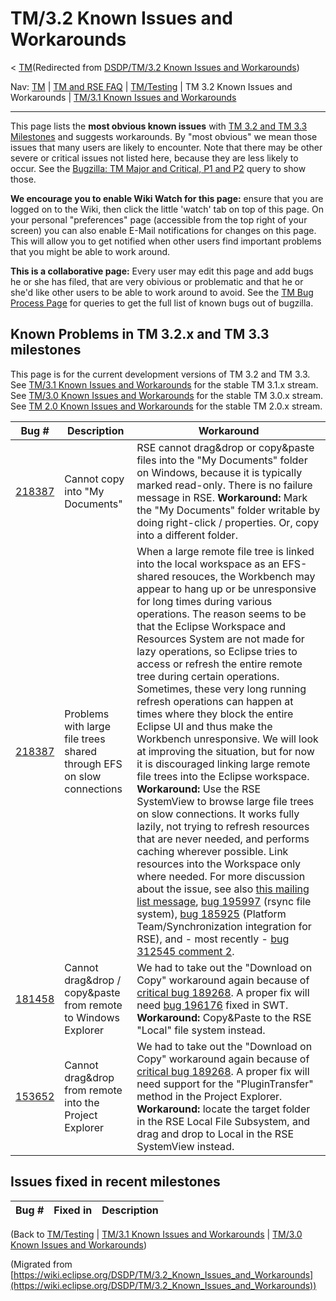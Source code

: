 

TM/3.2 Known Issues and Workarounds
===================================

< [TM](/TM "TM")(Redirected from [DSDP/TM/3.2 Known Issues and Workarounds](/index.php?title=DSDP/TM/3.2_Known_Issues_and_Workarounds&redirect=no "DSDP/TM/3.2 Known Issues and Workarounds"))

Nav: [TM](/TM "TM") | [TM and RSE FAQ](/TM_and_RSE_FAQ "TM and RSE FAQ") | [TM/Testing](/TM/Testing "TM/Testing") | TM 3.2 Known Issues and Workarounds | [TM/3.1 Known Issues and Workarounds](/TM/3.1_Known_Issues_and_Workarounds "TM/3.1 Known Issues and Workarounds")

* * *

This page lists the **most obvious known issues** with [TM 3.2 and TM 3.3 Milestones](http://download.eclipse.org/tm/downloads/) and suggests workarounds. By "most obvious" we mean those issues that many users are likely to encounter. Note that there may be other severe or critical issues not listed here, because they are less likely to occur. See the [Bugzilla: TM Major and Critical, P1 and P2](https://bugs.eclipse.org/bugs/buglist.cgi?query_format=advanced&product=Target+Management&bug_status=UNCONFIRMED&bug_status=NEW&bug_status=ASSIGNED&bug_status=REOPENED&cmdtype=doit&field0-0-0=priority&type0-0-0=regexp&value0-0-0=P%5B12%5D&field0-0-1=bug_severity&type0-0-1=regexp&value0-0-1=blocker%7Ccritical%7Cmajor) query to show those.

**We encourage you to enable Wiki Watch for this page:** ensure that you are logged on to the Wiki, then click the little 'watch' tab on top of this page. On your personal "preferences" page (accessible from the top right of your screen) you can also enable E-Mail notifications for changes on this page. This will allow you to get notified when other users find important problems that you might be able to work around.

**This is a collaborative page:** Every user may edit this page and add bugs he or she has filed, that are very obivious or problematic and that he or she'd like other users to be able to work around to avoid. See the [TM Bug Process Page](https://www.eclipse.org/tm/development/bug_process.php) for queries to get the full list of known bugs out of bugzilla.  

Known Problems in TM 3.2.x and TM 3.3 milestones
------------------------------------------------

This page is for the current development versions of TM 3.2 and TM 3.3. See [TM/3.1 Known Issues and Workarounds](/TM/3.1_Known_Issues_and_Workarounds "TM/3.1 Known Issues and Workarounds") for the stable TM 3.1.x stream. See [TM/3.0 Known Issues and Workarounds](/TM/3.0_Known_Issues_and_Workarounds "TM/3.0 Known Issues and Workarounds") for the stable TM 3.0.x stream. See [TM 2.0 Known Issues and Workarounds](/TM_2.0_Known_Issues_and_Workarounds "TM 2.0 Known Issues and Workarounds") for the stable TM 2.0.x stream.

| **Bug #** | **Description** | **Workaround** |
| --- | --- | --- |
| [218387](https://bugs.eclipse.org/bugs/show_bug.cgi?id=228743) | Cannot copy into "My Documents" | RSE cannot drag&drop or copy&paste files into the "My Documents" folder on Windows, because it is typically marked read-only. There is no failure message in RSE.    **Workaround:** Mark the "My Documents" folder writable by doing right-click / properties. Or, copy into a different folder.   |
| [218387](https://bugs.eclipse.org/bugs/show_bug.cgi?id=218387) | Problems with large file trees shared through EFS on slow connections | When a large remote file tree is linked into the local workspace as an EFS-shared resouces, the Workbench may appear to hang up or be unresponsive for long times during various operations. The reason seems to be that the Eclipse Workspace and Resources System are not made for lazy operations, so Eclipse tries to access or refresh the entire remote tree during certain operations. Sometimes, these very long running refresh operations can happen at times where they block the entire Eclipse UI and thus make the Workbench unresponsive.    We will look at improving the situation, but for now it is discouraged linking large remote file trees into the Eclipse workspace.   **Workaround:** Use the RSE SystemView to browse large file trees on slow connections. It works fully lazily, not trying to refresh resources that are never needed, and performs caching wherever possible. Link resources into the Workspace only where needed.   For more discussion about the issue, see also [this mailing list message](http://dev.eclipse.org/mhonarc/lists/dsdp-tm-dev/msg01699.html), [bug 195997](https://bugs.eclipse.org/bugs/show_bug.cgi?id=195997) (rsync file system), [bug 185925](https://bugs.eclipse.org/bugs/show_bug.cgi?id=185925) (Platform Team/Synchronization integration for RSE), and - most recently - [bug 312545 comment 2](https://bugs.eclipse.org/bugs/show_bug.cgi?id=312545#c2).   |
| [181458](https://bugs.eclipse.org/bugs/show_bug.cgi?id=181458) | Cannot drag&drop / copy&paste from remote to Windows Explorer | We had to take out the "Download on Copy" workaround again because of [critical bug 189268](https://bugs.eclipse.org/bugs/show_bug.cgi?id=189268). A proper fix will need [bug 196176](https://bugs.eclipse.org/bugs/show_bug.cgi?id=196176) fixed in SWT. **Workaround:** Copy&Paste to the RSE "Local" file system instead. |
| [153652](https://bugs.eclipse.org/bugs/show_bug.cgi?id=153652) | Cannot drag&drop from remote into the Project Explorer | We had to take out the "Download on Copy" workaround again because of [critical bug 189268](https://bugs.eclipse.org/bugs/show_bug.cgi?id=189268). A proper fix will need support for the "PluginTransfer" method in the Project Explorer. **Workaround:** locate the target folder in the RSE Local File Subsystem, and drag and drop to Local in the RSE SystemView instead. |

Issues fixed in recent milestones
---------------------------------

| **Bug #** | **Fixed in** | **Description** |
| --- | --- | --- |

  
(Back to [TM/Testing](/TM/Testing "TM/Testing") | [TM/3.1 Known Issues and Workarounds](/TM/3.1_Known_Issues_and_Workarounds "TM/3.1 Known Issues and Workarounds") | [TM/3.0 Known Issues and Workarounds](/TM/3.0_Known_Issues_and_Workarounds "TM/3.0 Known Issues and Workarounds"))


(Migrated from [https://wiki.eclipse.org/DSDP/TM/3.2_Known_Issues_and_Workarounds](https://wiki.eclipse.org/DSDP/TM/3.2_Known_Issues_and_Workarounds))